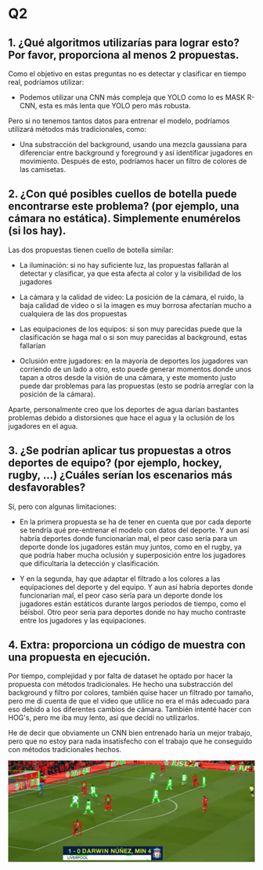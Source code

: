 # Q2

## 1. ¿Qué algoritmos utilizarías para lograr esto? Por favor, proporciona al menos 2 propuestas.

Como el objetivo en estas preguntas no es detectar y clasificar en tiempo real, podríamos utilizar:

- Podemos utilizar una CNN más compleja que YOLO como lo es MASK R-CNN, esta es más lenta que YOLO pero más robusta.

Pero si no tenemos tantos datos para entrenar el modelo, podríamos utilizará métodos más tradicionales, como:

- Una substracción del background, usando una mezcla gaussiana para diferenciar entre background y foreground y así identificar jugadores en movimiento. Después de esto, podríamos hacer un filtro de colores de las camisetas.

## 2. ¿Con qué posibles cuellos de botella puede encontrarse este problema? (por ejemplo, una cámara no estática). Simplemente enumérelos (si los hay).

Las dos propuestas tienen cuello de botella similar:

- La iluminación: si no hay suficiente luz, las propuestas fallarán al detectar y clasificar, ya que esta afecta al color y la visibilidad de los jugadores

- La cámara y la calidad de video: La posición de la cámara, el ruido, la baja calidad de video o si la imagen es muy borrosa afectarían mucho a cualquiera de las dos propuestas

- Las equipaciones de los equipos: si son muy parecidas puede que la clasificación se haga mal o si son muy parecidas al background, estas fallarían

- Oclusión entre jugadores: en la mayoría de deportes los jugadores van corriendo de un lado a otro, esto puede generar momentos donde unos tapan a otros desde la visión de una cámara, y este momento justo puede dar problemas para las propuestas (esto se podría arreglar con la posición de la cámara).

Aparte, personalmente creo que los deportes de agua darían bastantes problemas debido a distorsiones que hace el agua y la oclusión de los jugadores en el agua.

## 3. ¿Se podrían aplicar tus propuestas a otros deportes de equipo? (por ejemplo, hockey, rugby, ...) ¿Cuáles serían los escenarios más desfavorables?

Sí, pero con algunas limitaciones:

- En la primera propuesta se ha de tener en cuenta que por cada deporte se tendría qué pre-entrenar el modelo con datos del deporte. Y aun así habría deportes donde funcionarían mal, el peor caso sería para un deporte donde los jugadores están muy juntos, como en el rugby, ya que podría haber mucha oclusión y superposición entre los jugadores que dificultaría la detección y clasificación.

- Y en la segunda, hay que adaptar el filtrado a los colores a las equipaciones del deporte y del equipo. Y aun así habría deportes donde funcionarían mal, el peor caso sería para un deporte donde los jugadores están estáticos durante largos periodos de tiempo, como el béisbol. Otro peor sería para deportes donde no hay mucho contraste entre los jugadores y las equipaciones. 

## 4. Extra: proporciona un código de muestra con una propuesta en ejecución.

Por tiempo, complejidad y por falta de dataset he optado por hacer la propuesta con métodos tradicionales. He hecho una substracción del background y filtro por colores, también quise hacer un filtrado por tamaño, pero me di cuenta de que el video que utilice no era el más adecuado para eso debido a los diferentes cambios de cámara. También intenté hacer con HOG's, pero me iba muy lento, así que decidí no utilizarlos.

He de decir que obviamente un CNN bien entrenado haría un mejor trabajo, pero que no estoy para nada insatisfecho con el trabajo que he conseguido con métodos tradicionales hechos.


![ref](resultado.jpg)